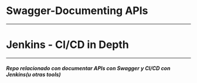 # Swagger-Documenting APIs
___
# Jenkins - CI/CD in Depth
___
##### Repo relacionado con documentar APIs con Swagger y CI/CD con Jenkins(***u otras tools***)

